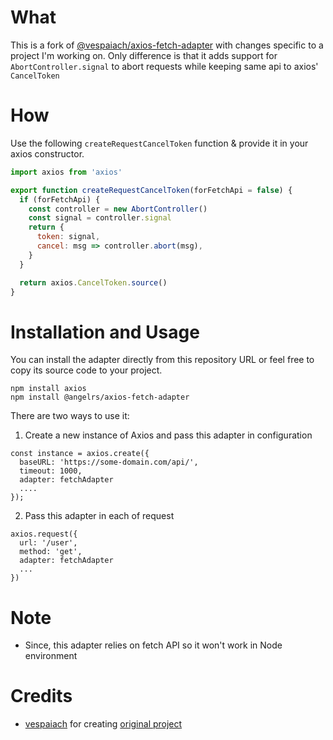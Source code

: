 # What

This is a fork of [@vespaiach/axios-fetch-adapter](https://github.com/vespaiach/axios-fetch-adapter) with changes specific to a project I'm working on.
Only difference is that it adds support for `AbortController.signal` to abort requests while keeping same api to axios' `CancelToken`

# How

Use the following `createRequestCancelToken` function & provide it in your axios constructor.

```js
import axios from 'axios'

export function createRequestCancelToken(forFetchApi = false) {
  if (forFetchApi) {
    const controller = new AbortController()
    const signal = controller.signal
    return {
      token: signal,
      cancel: msg => controller.abort(msg),
    }
  }

  return axios.CancelToken.source()
}
```


# Installation and Usage

You can install the adapter directly from this repository URL or feel free to copy its source code to your project.

```
npm install axios
npm install @angelrs/axios-fetch-adapter
```

There are two ways to use it:

1.  Create a new instance of Axios and pass this adapter in configuration

```
const instance = axios.create({
  baseURL: 'https://some-domain.com/api/',
  timeout: 1000,
  adapter: fetchAdapter
  ....
});
```

2.  Pass this adapter in each of request

```
axios.request({
  url: '/user',
  method: 'get',
  adapter: fetchAdapter
  ...
})
```

# Note

- Since, this adapter relies on fetch API so it won't work in Node environment

# Credits

- [vespaiach](https://github.com/vespaiach) for creating [original project](https://github.com/vespaiach/axios-fetch-adapter)